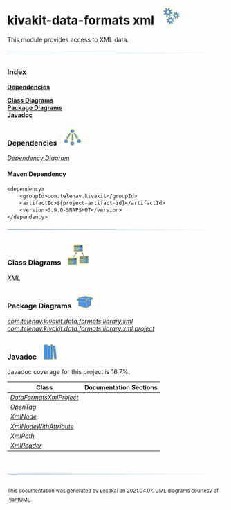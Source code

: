 # kivakit-data-formats xml &nbsp;&nbsp;![](documentation/images/gears-40.png)

This module provides access to XML data.

![](documentation/images/horizontal-line.png)

### Index

[**Dependencies**](#dependencies)  

[**Class Diagrams**](#class-diagrams)  
[**Package Diagrams**](#package-diagrams)  
[**Javadoc**](#javadoc)

### Dependencies &nbsp;&nbsp; ![](documentation/images/dependencies-40.png)

[*Dependency Diagram*](documentation/diagrams/dependencies.svg)

#### Maven Dependency

    <dependency>
        <groupId>com.telenav.kivakit</groupId>
        <artifactId>${project-artifact-id}</artifactId>
        <version>0.9.0-SNAPSHOT</version>
    </dependency>

![](documentation/images/horizontal-line.png)

[//]: # (start-user-text)



[//]: # (end-user-text)

### Class Diagrams &nbsp; &nbsp;![](documentation/images/diagram-48.png)

[*XML*](documentation/diagrams/diagram-xml.svg)  

### Package Diagrams &nbsp;&nbsp;![](documentation/images/box-40.png)

[*com.telenav.kivakit.data.formats.library.xml*](documentation/diagrams/com.telenav.kivakit.data.formats.library.xml.svg)  
[*com.telenav.kivakit.data.formats.library.xml.project*](documentation/diagrams/com.telenav.kivakit.data.formats.library.xml.project.svg)  

### Javadoc &nbsp;&nbsp;![](documentation/images/books-40.png)

Javadoc coverage for this project is 16.7%.



| Class | Documentation Sections |
|---|---|
| [*DataFormatsXmlProject*](https://telenav.github.io/kivakit/javadoc/kivakit.data.formats.xml/com/telenav/kivakit/data/formats/library/xml/project/DataFormatsXmlProject.html) |  |  
| [*OpenTag*](https://telenav.github.io/kivakit/javadoc/kivakit.data.formats.xml/com/telenav/kivakit/data/formats/library/xml/OpenTag.html) |  |  
| [*XmlNode*](https://telenav.github.io/kivakit/javadoc/kivakit.data.formats.xml/com/telenav/kivakit/data/formats/library/xml/XmlNode.html) |  |  
| [*XmlNodeWithAttribute*](https://telenav.github.io/kivakit/javadoc/kivakit.data.formats.xml/com/telenav/kivakit/data/formats/library/xml/XmlNodeWithAttribute.html) |  |  
| [*XmlPath*](https://telenav.github.io/kivakit/javadoc/kivakit.data.formats.xml/com/telenav/kivakit/data/formats/library/xml/XmlPath.html) |  |  
| [*XmlReader*](https://telenav.github.io/kivakit/javadoc/kivakit.data.formats.xml/com/telenav/kivakit/data/formats/library/xml/XmlReader.html) |  |  

[//]: # (start-user-text)



[//]: # (end-user-text)

<br/>

![](documentation/images/horizontal-line.png)

  
<sub>This documentation was generated by [Lexakai](https://github.com/Telenav/lexakai) on 2021.04.07. UML diagrams courtesy
of [PlantUML](http://plantuml.com).</sub>

